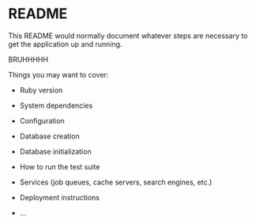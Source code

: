 # README

This README would normally document whatever steps are necessary to get the
application up and running.


BRUHHHHH 

Things you may want to cover:

* Ruby version

* System dependencies

* Configuration

* Database creation

* Database initialization

* How to run the test suite

* Services (job queues, cache servers, search engines, etc.)

* Deployment instructions

* ...
